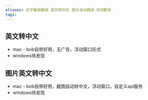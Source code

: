 ```yaml
---
aliases: 文字截屏翻译 英文转中文 图片自动翻译 OCR翻译
tags: 
---
```


## 英文转中文

- mac - bob自带好用，无广告，浮动窗口形式
- windows待发现

## 图片英文转中文

- mac - bob自带好用，截图自动转中文，浮动窗口，自定义api服务
- windows待发现

